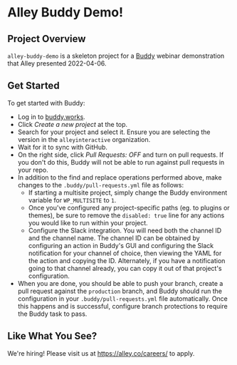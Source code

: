 # Alley Buddy Demo!

## Project Overview

`alley-buddy-demo` is a skeleton project for a [Buddy](https://buddy.works) webinar demonstration that Alley presented 2022-04-06.

## Get Started

To get started with Buddy:
* Log in to [buddy.works](https://buddy.works).
* Click *Create a new project* at the top.
* Search for your project and select it. Ensure you are selecting the version in the `alleyinteractive` organization.
* Wait for it to sync with GitHub.
* On the right side, click *Pull Requests: OFF* and turn on pull requests. If you don't do this, Buddy will not be able to run against pull requests in your repo.
* In addition to the find and replace operations performed above, make changes to the `.buddy/pull-requests.yml` file as follows:
	* If starting a multisite project, simply change the Buddy environment variable for `WP_MULTISITE` to `1`.
    * Once you've configured any project-specific paths (eg. to plugins or themes), be sure to remove the `disabled: true` line for any actions you would like to run within your project.
	* Configure the Slack integration. You will need both the channel ID and the channel name. The channel ID can be obtained by configuring an action in Buddy's GUI and configuring the Slack notification for your channel of choice, then viewing the YAML for the action and copying the ID. Alternately, if you have a notification going to that channel already, you can copy it out of that project's configuration.
* When you are done, you should be able to push your branch, create a pull request against the `production` branch, and Buddy should run the configuration in your `.buddy/pull-requests.yml` file automatically. Once this happens and is successful, configure branch protections to require the Buddy task to pass.

## Like What You See?

We're hiring! Please visit us at https://alley.co/careers/ to apply.
